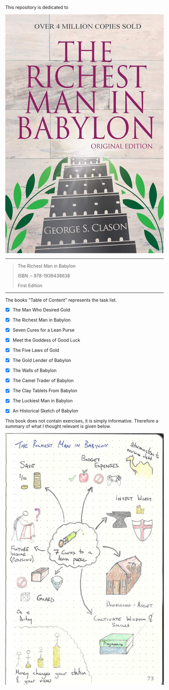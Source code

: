 This repository is dedicated to

![book_cover](book_cover.jpg)

---

> The Richest Man in Babylon
>
> ISBN :- 978-1939438638
>
> First Edition

---

The books "Table of Content"  represents the task list.

- [x] The Man Who Desired Gold
- [x] The Richest Man in Babylon
- [x] Seven Cures for a Lean Purse
- [x] Meet the Goddess of Good Luck
- [x] The Five Laws of Gold
- [x] The Gold Lender of Babylon
- [x] The Walls of Babylon
- [x] The Camel Trader of Babylon
- [x] The Clay Tablets From Babylon
- [x] The Luckiest Man in Babylon
- [x] An Historical Sketch of Babylon


This book does not contain exercises, it is simply informative. Therefore a summary of what I thought relevant is given below. 

![richest_man_in_babylon](richest_man_in_babylon.jpg)

